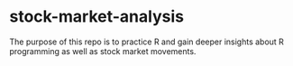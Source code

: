 # stock-market-analysis
The purpose of this repo is to practice R and gain deeper insights about R programming as well as stock market movements.

